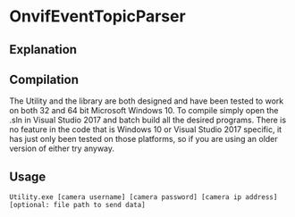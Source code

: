 # OnvifEventTopicParser
## Explanation

## Compilation
The Utility and the library are both designed and have been tested to work on both 32 and 64 bit Microsoft Windows 10. To compile simply open the .sln in Visual Studio 2017 and batch build all the desired programs. There is no feature in the code that is Windows 10 or Visual Studio 2017 specific, it has just only been tested on those platforms, so if you are using an older version of either try anyway.

## Usage
`Utility.exe [camera username] [camera password] [camera ip address] [optional: file path to send data]`
